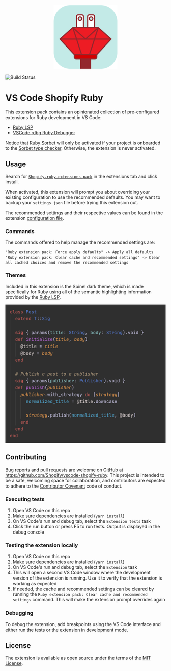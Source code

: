<p align="center">
  <img alt="Ruby extensions pack logo" width="200" src="icon.png" />
</p>

![Build Status](https://github.com/Shopify/vscode-shopify-ruby/workflows/CI/badge.svg)

# VS Code Shopify Ruby

This extension pack contains an opinionated collection of pre-configured extensions for Ruby development in VS Code:

- [Ruby LSP](https://marketplace.visualstudio.com/items?itemName=Shopify.ruby-lsp)
- [VSCode rdbg Ruby Debugger](https://marketplace.visualstudio.com/items?itemName=koichisasada.vscode-rdbg)

Notice that [Ruby Sorbet](https://marketplace.visualstudio.com/items?itemName=sorbet.sorbet-vscode-extension) will only be activated if your project is onboarded to the [Sorbet type checker](https://sorbet.org/). Otherwise, the extension is never activated.

## Usage

Search for
[`Shopify.ruby-extensions-pack`](https://marketplace.visualstudio.com/items?itemName=Shopify.ruby-extensions-pack) in
the extensions tab and click install.

When activated, this extension will prompt you about overriding your existing configuration to use the recommended defaults.
You may want to backup your `settings.json` file before trying this extension out.

The recommended settings and their respective values can be found
in the extension [configuration file](https://github.com/Shopify/vscode-shopify-ruby/blob/main/src/configuration.ts#L10).

### Commands

The commands offered to help manage the recommended settings are:

```
"Ruby extension pack: Force apply defaults" -> Apply all defaults
"Ruby extension pack: Clear cache and recommended settings" -> Clear all cached choices and remove the recommended settings
```

### Themes

Included in this extension is the Spinel dark theme, which is made specifically for Ruby using all of the semantic
highlighting information provided by the [Ruby LSP](https://github.com/Shopify/ruby-lsp).

<p align="center">
  <img alt="Example code highlighted with the Spinel theme" src="extras/spinel.png" />
</p>

## Contributing

Bug reports and pull requests are welcome on GitHub at https://github.com/Shopify/vscode-shopify-ruby.
This project is intended to be a safe, welcoming space for collaboration, and contributors
are expected to adhere to the
[Contributor Covenant](https://github.com/Shopify/vscode-shopify-ruby/blob/main/CODE_OF_CONDUCT.md)
code of conduct.

### Executing tests

1. Open VS Code on this repo
2. Make sure dependencies are installed (`yarn install`)
3. On VS Code's run and debug tab, select the `Extension tests` task
4. Click the run button or press F5 to run tests. Output is displayed in the debug console

### Testing the extension locally

1. Open VS Code on this repo
2. Make sure dependencies are installed (`yarn install`)
3. On VS Code's run and debug tab, select the `Extension` task
4. This will open a second VS Code window where the development version of the extension is running. Use it to verify
   that the extension is working as expected
5. If needed, the cache and recommended settings can be cleared by running the
   `Ruby extension pack: Clear cache and recommended settings` command. This will make the extension prompt overrides again

### Debugging

To debug the extension, add breakpoints using the VS Code interface and either run the tests or the extension in
development mode.

## License

The extension is available as open source under the terms of the
[MIT License](https://github.com/Shopify/vscode-shopify-ruby/blob/main/LICENSE.txt).
